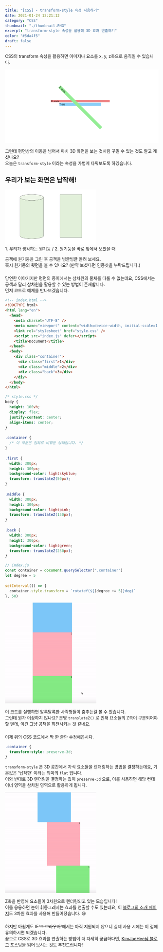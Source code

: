 ```yaml
---
title: "[CSS] - transform-style 속성 사용하기"
date: 2021-01-24 12:21:13
category: "CSS"
thumbnail: "./thumbnail.PNG"
excerpt: "transform-style 속성을 활용해 3D 효과 연출하기"
color: "#5da4f5"
draft: false
---
```


CSS의 transform 속성을 활용하면 이미지나 요소를 x, y, z축으로 움직일 수 있습니다.

![0](0.png)

그런데 평면상의 이동을 넘어서 마치 3D 화면을 보는 것처럼 꾸밀 수 있는 것도 알고 계셨나요?  
오늘은 `transform-style` 이라는 속성을 가볍게 다뤄보도록 하겠습니다.

## 우리가 보는 화면은 납작해!

<img src = "2.png" alt = "2" width = "300"/>
<figcaption>1. 우리가 생각하는 원기둥 / 2. 원기둥을 바로 앞에서 보았을 때</figcaption>

공책에 원기둥을 그린 후 공책을 빙글빙글 돌려 보세요.  
혹시 원기둥의 뒷면을 볼 수 있나요? <span style = "font-size: 0.88rem">(만약 보셨다면 인증샷을 부탁드립니다.)</span>

###

당연한 이야기지만 평면의 종이에서는 삼차원의 물체를 다룰 수 없는데요, CSS에서는 공책과 달리 삼차원을 활용할 수 있는 방법이 존재합니다.  
먼저 코드로 예제를 만나보겠습니다.

```html
<!-- index.html -->
<!DOCTYPE html>
<html lang="en">
  <head>
    <meta charset="UTF-8" />
    <meta name="viewport" content="width=device-width, initial-scale=1.0" />
    <link rel="stylesheet" href="style.css" />
    <script src="index.js" defer></script>
    <title>Document</title>
  </head>
  <body>
    <div class="container">
      <div class="first">1</div>
      <div class="middle">2</div>
      <div class="back">3</div>
    </div>
  </body>
</html>
```

```css
/* style.css */
body {
  height: 100vh;
  display: flex;
  justify-content: center;
  align-items: center;
}

.container {
  /* 이 부분은 임의로 비워둔 상태입니다. */
}

.first {
  width: 300px;
  height: 300px;
  background-color: lightskyblue;
  transform: translateZ(50px);
}

.middle {
  width: 300px;
  height: 300px;
  background-color: lightpink;
  transform: translateZ(150px);
}

.back {
  width: 300px;
  height: 300px;
  background-color: lightgreen;
  transform: translateZ(250px);
}
```

```js
// index.js
const container = document.querySelector(".container")
let degree = 5

setInterval(() => {
  container.style.transform = `rotateY(${(degree += 5)}deg)`
}, 50)
```

<img src = "3.gif" alt = "3" width = "300">

이 코드를 실행하면 알록달록한 사각형들이 춤추는걸 볼 수 있습니다.  
그런데 뭔가 이상하지 않나요? 분명 `translateZ()` 로 인해 요소들의 Z축이 구분되어야 할 텐데, 이건 그냥 공책을 회전시키는 것 같네요.

###

이제 위의 CSS 코드에서 딱 한 줄만 수정해봅시다.

```css
.container {
  transform-style: preserve-3d;
}
```

`transform-style` 은 3D 공간에서 자식 요소들을 렌더링하는 방법을 결정하는데요, 기본값은 '납작한' 이라는 의미의 `flat` 입니다.  
이와 반대로 3D 렌더링을 결정하는 값이 `preserve-3d` 으로, 이를 사용하면 해당 컨테이너 영역을 삼차원 영역으로 활용하게 됩니다.

<img src = "4.gif" alt = "4" width = "300">

Z축을 반영해 요소들이 3차원으로 렌더링되고 있는 모습입니다!  
이를 응용하면 눈이 휘둥그레지는 효과를 연출할 수도 있는데요, 이 [블로그의 소개 페이지](https://c17an.netlify.app/Setting)도 3차원 효과를 사용해 만들어졌습니다. 😆

###

하지만 아쉽게도 IE~~'그 브라우저'~~에서는 아직 지원되지 않으니 실제 사용 시에는 이 점에 유의하시면 되겠습니다.  
끝으로 CSS로 3D 효과를 연출하는 방법이 더 자세히 궁금하다면, [KimJaeHee님 블로그](https://webclub.tistory.com/486) 포스팅을 읽어 보시는 것도 추천드립니다!
